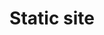 ---
title: 'Static site'
slug: '/static-site'
description: 'Leverage the latest in fast websites with a static site built with Gatsby. Ideal for small marketing sites, with minimal or no CMS.'
order: 2
type: 'services'
img: 'static'
---